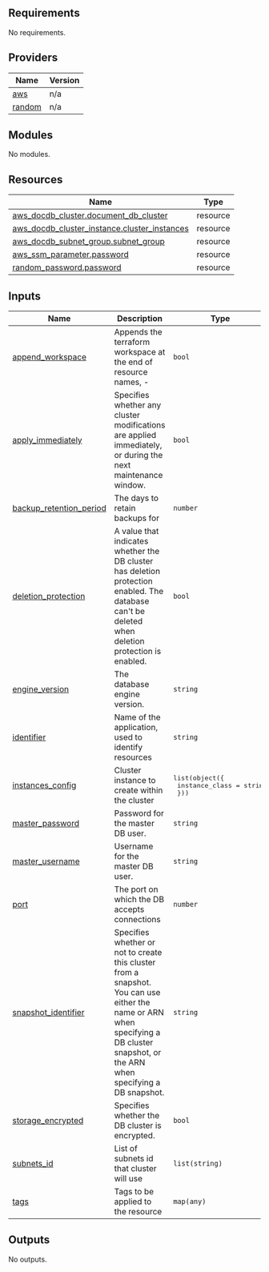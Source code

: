 <!-- BEGIN_TF_DOCS -->
## Requirements

No requirements.

## Providers

| Name | Version |
|------|---------|
| <a name="provider_aws"></a> [aws](#provider\_aws) | n/a |
| <a name="provider_random"></a> [random](#provider\_random) | n/a |

## Modules

No modules.

## Resources

| Name | Type |
|------|------|
| [aws_docdb_cluster.document_db_cluster](https://registry.terraform.io/providers/hashicorp/aws/latest/docs/resources/docdb_cluster) | resource |
| [aws_docdb_cluster_instance.cluster_instances](https://registry.terraform.io/providers/hashicorp/aws/latest/docs/resources/docdb_cluster_instance) | resource |
| [aws_docdb_subnet_group.subnet_group](https://registry.terraform.io/providers/hashicorp/aws/latest/docs/resources/docdb_subnet_group) | resource |
| [aws_ssm_parameter.password](https://registry.terraform.io/providers/hashicorp/aws/latest/docs/resources/ssm_parameter) | resource |
| [random_password.password](https://registry.terraform.io/providers/hashicorp/random/latest/docs/resources/password) | resource |

## Inputs

| Name | Description | Type | Default | Required |
|------|-------------|------|---------|:--------:|
| <a name="input_append_workspace"></a> [append\_workspace](#input\_append\_workspace) | Appends the terraform workspace at the end of resource names, <identifier>-<worspace> | `bool` | `true` | no |
| <a name="input_apply_immediately"></a> [apply\_immediately](#input\_apply\_immediately) | Specifies whether any cluster modifications are applied immediately, or during the next maintenance window. | `bool` | `false` | no |
| <a name="input_backup_retention_period"></a> [backup\_retention\_period](#input\_backup\_retention\_period) | The days to retain backups for | `number` | `1` | no |
| <a name="input_deletion_protection"></a> [deletion\_protection](#input\_deletion\_protection) | A value that indicates whether the DB cluster has deletion protection enabled. The database can't be deleted when deletion protection is enabled. | `bool` | `false` | no |
| <a name="input_engine_version"></a> [engine\_version](#input\_engine\_version) | The database engine version. | `string` | `"3.6.0"` | no |
| <a name="input_identifier"></a> [identifier](#input\_identifier) | Name of the application, used to identify resources | `string` | n/a | yes |
| <a name="input_instances_config"></a> [instances\_config](#input\_instances\_config) | Cluster instance to create within the cluster | <pre>list(object({<br>    instance_class = string<br>  }))</pre> | `[]` | no |
| <a name="input_master_password"></a> [master\_password](#input\_master\_password) | Password for the master DB user. | `string` | `null` | no |
| <a name="input_master_username"></a> [master\_username](#input\_master\_username) | Username for the master DB user. | `string` | n/a | yes |
| <a name="input_port"></a> [port](#input\_port) | The port on which the DB accepts connections | `number` | `27017` | no |
| <a name="input_snapshot_identifier"></a> [snapshot\_identifier](#input\_snapshot\_identifier) | Specifies whether or not to create this cluster from a snapshot. You can use either the name or ARN when specifying a DB cluster snapshot, or the ARN when specifying a DB snapshot. | `string` | `null` | no |
| <a name="input_storage_encrypted"></a> [storage\_encrypted](#input\_storage\_encrypted) | Specifies whether the DB cluster is encrypted. | `bool` | `true` | no |
| <a name="input_subnets_id"></a> [subnets\_id](#input\_subnets\_id) | List of subnets id that cluster will use | `list(string)` | n/a | yes |
| <a name="input_tags"></a> [tags](#input\_tags) | Tags to be applied to the resource | `map(any)` | `{}` | no |

## Outputs

No outputs.
<!-- END_TF_DOCS -->